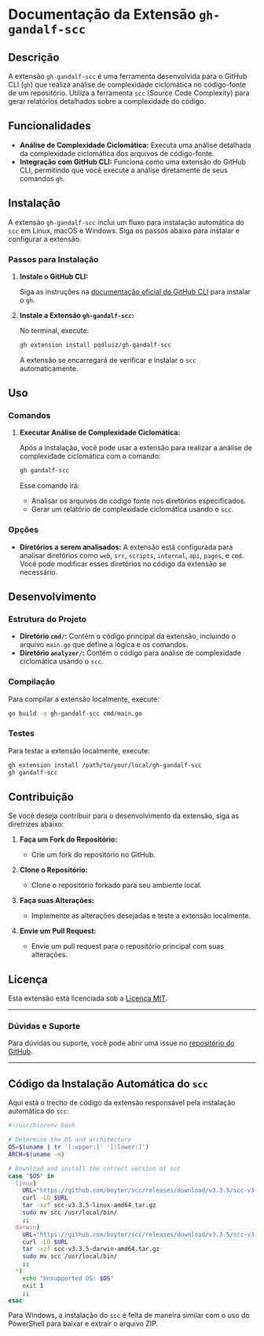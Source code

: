 # Documentação da Extensão `gh-gandalf-scc`

## Descrição

A extensão `gh-gandalf-scc` é uma ferramenta desenvolvida para o GitHub CLI (`gh`) que realiza análise de complexidade ciclomática no código-fonte de um repositório. Utiliza a ferramenta `scc` (Source Code Complexity) para gerar relatórios detalhados sobre a complexidade do código.

## Funcionalidades

- **Análise de Complexidade Ciclomática:** Executa uma análise detalhada da complexidade ciclomática dos arquivos de código-fonte.
- **Integração com GitHub CLI:** Funciona como uma extensão do GitHub CLI, permitindo que você execute a análise diretamente de seus comandos `gh`.

## Instalação

A extensão `gh-gandalf-scc` inclui um fluxo para instalação automática do `scc` em Linux, macOS e Windows. Siga os passos abaixo para instalar e configurar a extensão.

### Passos para Instalação

1. **Instale o GitHub CLI:**

   Siga as instruções na [documentação oficial do GitHub CLI](https://cli.github.com/) para instalar o `gh`.

2. **Instale a Extensão `gh-gandalf-scc`:**

   No terminal, execute:

   ```sh
   gh extension install pqdluiz/gh-gandalf-scc
   ```

   A extensão se encarregará de verificar e instalar o `scc` automaticamente.

## Uso

### Comandos

1. **Executar Análise de Complexidade Ciclomática:**

   Após a instalação, você pode usar a extensão para realizar a análise de complexidade ciclomática com o comando:

   ```sh
   gh gandalf-scc
   ```

   Esse comando irá:

   - Analisar os arquivos de código fonte nos diretórios especificados.
   - Gerar um relatório de complexidade ciclomática usando o `scc`.

### Opções

- **Diretórios a serem analisados:** A extensão está configurada para analisar diretórios como `web`, `src`, `scripts`, `internal`, `api`, `pages`, e `cmd`. Você pode modificar esses diretórios no código da extensão se necessário.

## Desenvolvimento

### Estrutura do Projeto

- **Diretório `cmd/`:** Contém o código principal da extensão, incluindo o arquivo `main.go` que define a lógica e os comandos.
- **Diretório `analyzer/`:** Contém o código para análise de complexidade ciclomática usando o `scc`.

### Compilação

Para compilar a extensão localmente, execute:

```sh
go build -o gh-gandalf-scc cmd/main.go
```

### Testes

Para testar a extensão localmente, execute:

```sh
gh extension install /path/to/your/local/gh-gandalf-scc
gh gandalf-scc
```

## Contribuição

Se você deseja contribuir para o desenvolvimento da extensão, siga as diretrizes abaixo:

1. **Faça um Fork do Repositório:**

   - Crie um fork do repositório no GitHub.

2. **Clone o Repositório:**

   - Clone o repositório forkado para seu ambiente local.

3. **Faça suas Alterações:**

   - Implemente as alterações desejadas e teste a extensão localmente.

4. **Envie um Pull Request:**

   - Envie um pull request para o repositório principal com suas alterações.

## Licença

Esta extensão está licenciada sob a [Licença MIT](https://opensource.org/licenses/MIT).

---

### **Dúvidas e Suporte**

Para dúvidas ou suporte, você pode abrir uma issue no [repositório do GitHub](https://github.com/pqdluiz/gh-gandalf-scc/issues).

---

## Código da Instalação Automática do `scc`

Aqui está o trecho de código da extensão responsável pela instalação automática do `scc`:

```sh
#!/usr/bin/env bash

# Determine the OS and architecture
OS=$(uname | tr '[:upper:]' '[:lower:]')
ARCH=$(uname -m)

# Download and install the correct version of scc
case "$OS" in
  linux)
    URL="https://github.com/boyter/scc/releases/download/v3.3.5/scc-v3.3.5-linux-amd64.tar.gz"
    curl -LO $URL
    tar -xzf scc-v3.3.5-linux-amd64.tar.gz
    sudo mv scc /usr/local/bin/
    ;;
  darwin)
    URL="https://github.com/boyter/scc/releases/download/v3.3.5/scc-v3.3.5-darwin-amd64.tar.gz"
    curl -LO $URL
    tar -xzf scc-v3.3.5-darwin-amd64.tar.gz
    sudo mv scc /usr/local/bin/
    ;;
  *)
    echo "Unsupported OS: $OS"
    exit 1
    ;;
esac
```

Para Windows, a instalação do `scc` é feita de maneira similar com o uso do PowerShell para baixar e extrair o arquivo ZIP.
